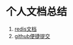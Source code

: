 个人文档总结
================================================

1. [redis文档](redis.md)
1. [github便捷提交](subgithub.md)


